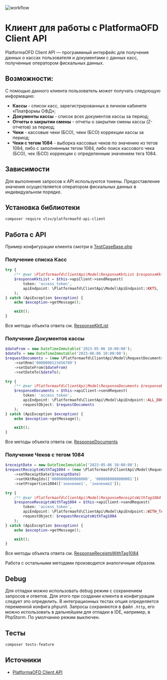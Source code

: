 ![workflow](https://github.com/skodnik/platformaofd-api-client/actions/workflows/main.yml/badge.svg)

# Клиент для работы с PlatformaOFD Client API

PlatformaOFD Client API — программный интерфейс для получения данных о кассах пользователя и документами с данных касс,
полученные оператором фискальных данных.

## Возможности:

С помощью данного клиента пользователь может получать следующую информацию:

- **Кассы** - список касс, зарегистрированных в личном кабинете «Платформы ОФД»;
- **Документы кассы** - список всех документов кассы за период;
- **Отчеты о закрытии смены** - отчеты о закрытии смены кассы (Z-отчетов) за период;
- **Чеки** - кассовые чеки (БСО), чеки (БСО)  коррекции кассы за период;
- **Чеки с тегом 1084** - выборка кассовых чеков по значению из тегов 1084, либо с заполненным тегом 1084, либо поиск
  кассового чека (БСО), чек (БСО) коррекции с определенным значением тега 1084.

## Зависимости

Для выполнения запросов к API используются токены. Предоставление значения <TOKEN> осуществляется оператором фискальных
данных в индивидуальном порядке.

## Установка библиотеки

```bash
composer require vlsv/platformaofd-api-client
```

## Работа с API

Пример конфигурации клиента смотри в [TestCaseBase.php](tests/TestCaseBase.php)

### Получение списка Касс

```php
try {
    /** @var \Platformaofd\ClientApi\Model\ResponseKktList $responseKktList */
    $responseKktList = $this->apiClient->sendRequest(
        token: 'access_token',
        apiEndpoint: \Platformaofd\ClientApi\Model\ApiEndpoint::KKTS,
    );
} catch (ApiException $exception) {
    echo $exception->getMessage();

    exit();
}
```

Все методы объекта ответа см. [ResponseKktList](src/Model/ResponseKktList.php)

### Получение Документов кассы

```php
$dateFrom = new DateTimeImmutable('2023-05-06 10:00:00');
$dateTo = new DateTimeImmutable('2023-06-06 10:00:00');
$requestDocuments = (new \Platformaofd\ClientApi\Model\RequestDocuments())
    ->setRnm('0000000123456789')
    ->setDateFrom($dateFrom)
    ->setDateTo($dateTo);
    
try {
    /** @var \Platformaofd\ClientApi\Model\ResponseDocuments $responseDocuments */
    $responseDocuments = $this->apiClient->sendRequest(
        token: 'access_token',
        apiEndpoint: \Platformaofd\ClientApi\Model\ApiEndpoint::ALL_DOCUMENTS,
        requestObject: $requestDocuments
    );
} catch (ApiException $exception) {
    echo $exception->getMessage();

    exit();
}
```

Все методы объекта ответа см. [ResponseDocuments](src/Model/ResponseDocuments.php)

### Получение Чеков с тегом 1084

```php
$receiptDate = new DateTimeImmutable('2023-05-06 10:00:00');
$requestReceiptsWithTag1084 = (new \Platformaofd\ClientApi\Model\RequestReceiptsWithTag1084())
    ->setReceiptDate($receiptDate)
    ->setKktRegIds(['0000000000000000', '0000000000000001'])
    ->setProperties1084(['значение1', 'значение2']);
    
try {
    /** @var \Platformaofd\ClientApi\Model\ResponseReceiptsWithTag1084 $responseReceiptsWithTag1084 */
    $responseReceiptsWithTag1084 = $this->apiClient->sendRequest(
        token: 'access_token',
        apiEndpoint: \Platformaofd\ClientApi\Model\ApiEndpoint::WITH_TAG1084,
        requestObject: $requestReceiptsWithTag1084
    );
} catch (ApiException $exception) {
    echo $exception->getMessage();

    exit();
}
```

Все методы объекта ответа см. [ResponseReceiptsWithTag1084](src/Model/ResponseReceiptsWithTag1084.php)

Работа с остальными методами производится аналогичным образом.

## Debug

Для отладки можно использовать debug режим с сохранением запросов и ответов. Для этого при создании клиента в
конфигурации следует это определить. В интеграционных тестах опция определяется переменной конфига phpunit.
Запросы сохраняются в файл `.http`, его можно использовать в дальнейшем для отладки в IDE, например, в PhpStorm.
По умолчанию режим выключен.

## Тесты

```bash
composer tests-feature
```

## Источники

- [PlatformaOFD Client API](https://docs.google.com/document/d/1CxPzFKaBG4Ox7wlSrZoAAiOMGc6lhj4lgpw-zJpEFWM/edit#)

